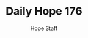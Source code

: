 ---
image: /assets/img/daily-hope-default-artwork.png
title: Daily Hope 176
number: 176
categories:
  - Daily Hope
author: Hope Staff
notes: Daily Hope 176
embed: >-
  <iframe src="https://open.spotify.com/embed/episode/71wIsMipi8Pdd4ws8GYKJl?utm_source=generator" width="400px" height="102px" frameborder=“0" scrolling=“no”></iframe>
---